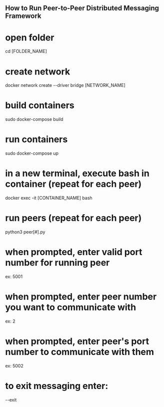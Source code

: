 ## How to Run Peer-to-Peer Distributed Messaging Framework

# open folder
cd [FOLDER_NAME]

# create network
docker network create --driver bridge [NETWORK_NAME] 

# build containers
sudo docker-compose build

# run containers
sudo docker-compose up

# in a new terminal, execute bash in container (repeat for each peer)
docker exec -it [CONTAINER_NAME] bash

# run peers (repeat for each peer)
python3 peer[#].py

# when prompted, enter valid port number for running peer
ex: 5001

# when prompted, enter peer number you want to communicate with
ex: 2

# when prompted, enter peer's port number to communicate with them
ex: 5002

# to exit messaging enter:
--exit


